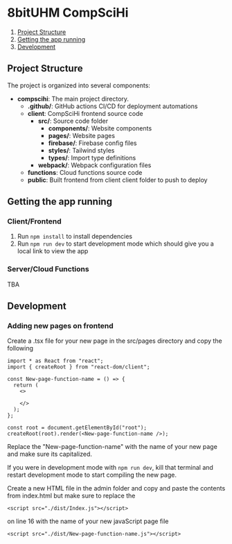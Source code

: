 # 8bitUHM CompSciHi

1. [Project Structure](#project-structure)
2. [Getting the app running](#getting-the-app-running)
3. [Development](#development)

## Project Structure

The project is organized into several components:

- **compscihi**: The main project directory.
  - **.github/**: GitHub actions CI/CD for deployment automations
  - **client**: CompSciHi frontend source code
    - **src/**: Source code folder
      - **components/**: Website components
      - **pages/**: Website pages
      - **firebase/**: Firebase config files
      - **styles/**: Tailwind styles
      - **types/**: Import type definitions
    - **webpack/**: Webpack configuration files
  - **functions**: Cloud functions source code
  - **public**: Built frontend from client client folder to push to deploy

## Getting the app running

### Client/Frontend
1. Run ```npm install``` to install dependencies
2. Run  ```npm run dev``` to start development mode which should give you a local link to view the app

### Server/Cloud Functions
TBA

## Development

### Adding new pages on frontend
Create a .tsx file for your new page in the src/pages directory and copy the following
```
import * as React from "react";
import { createRoot } from "react-dom/client";

const New-page-function-name = () => {
  return (
    <>
      
    </>
  );
};

const root = document.getElementById("root");
createRoot(root).render(<New-page-function-name />);
```
Replace the "New-page-function-name" with the name of your new page and make sure its capitalized. 

If you were in development mode with ```npm run dev```, kill that terminal and restart development mode to start compiling the new page. 

Create a new HTML file in the admin folder and copy and paste the contents from index.html but make sure to replace the 
```
<script src="./dist/Index.js"></script>
```
on line 16 with the name of your new javaScript page file
```
<script src="./dist/New-page-function-name.js"></script>
```